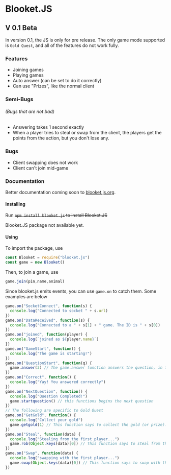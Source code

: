 # Blooket.JS

## V 0.1 Beta
In version 0.1, the JS is only for pre release. The only game mode supported is `Gold Quest`, and all of the features do not work fully.

### Features
  - Joining games
  - Playing games
  - Auto answer (can be set to do it correctly)
  - Can use "Prizes", like the normal client

### Semi-Bugs
###### (Bugs that are not bad)
  - Answering takes 1 second exactly
  - When a player tries to steal or swap from the client, the players get the points from the action, but you don't lose any.
### Bugs
  - Client swapping does not work
  - Client can't join mid-game

### Documentation
Better documentation coming soon to [blooket.js.org](https://blooket.js.org).

#### Installing
  Run ~~`npm install blooket.js` to install Blooket.JS~~

  Blooket.JS package not available yet.

#### Using
  To import the package, use
  ```js
  const Blooket = require("blooket.js")
  const game = new Blooket()
  ```
  Then, to join a game, use
  ```js
  game.join(pin,name,animal)
  ```
  Since blooket.js emits events, you can use `game.on` to catch them. Some examples are below
  ```js
  game.on("SocketConnect", function(s) {
    console.log("Connected to socket " + s.url)
  })
  game.on("DataReceived", function(s) {
    console.log("Connected to a " + s[1] + " game. The ID is " + s[0])
  })
  game.on("joined", function(player) {
    console.log(`joined as ${player.name}`)
  })
  game.on("GameStart", function() {
    console.log("The game is starting!")
  })
  game.on("QuestionStart", function(q) {
    game.answer(3) // The game.answer function answers the question, in this case, it will answer the third possible response.
  })
  game.on("Correct", function() {
    console.log("Yay! You answered correctly")
  })
  game.on("NextQuestion", function() {
    console.log("Question Completed!")
    game.startquestion() // this functions begins the next question
  })
  // The following are specific to Gold Quest
  game.on("GetGold", function() {
    console.log("Collect your gold")
    game.getgold(1) // This function says to collect the gold (or prize). Out of the 3 randomly chosen prizes (see the "goldchance.js" file), this will pick the 1st one.
  })
  game.on("Steal", function(data) {
    console.log("Stealing from the first player...")
    game.rob(Object.keys(data)[0]) // This function says to steal from the first player. You can use the players name, or Object.keys(data)[0], replacing zero with the player number.
  })
  game.on("Swap", function(data) {
    console.log("swapping with the first player...")
    game.swap(Object.keys(data)[0]) // This function says to swap with the first player. You can use the players name, or Object.keys(data)[0], replacing zero with the player number. The swap function does not do anything to you, but it does swap the other players score.
  })
  ```
